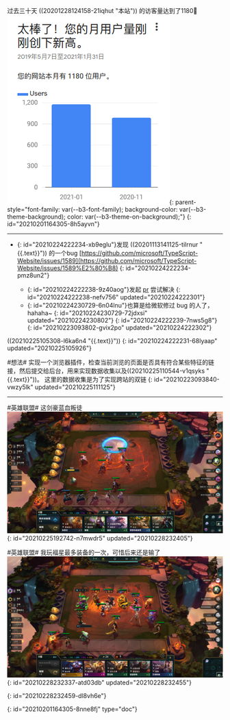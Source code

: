 过去三十天 ((20201228124158-21iqhut "本站"))  的访客量达到了1180🎉 ![image.png](assets/20210205154758-iayt2fb-image.png){: parent-style="font-family: var(--b3-font-family); background-color: var(--b3-theme-background); color: var(--b3-theme-on-background);"}
{: id="20210201164305-8h5ayvn"}

---

- {: id="20210224222234-xb9eglu"}发现 ((20201113141125-tilrnur "{{.text}}"))  的一个bug [https://github.com/microsoft/TypeScript-Website/issues/1589](https://github.com/microsoft/TypeScript-Website/issues/1589%E2%80%B8)
  {: id="20210224222234-pmz8un2"}

  - {: id="20210224222238-9z40aog"}发起 [pr](https://github.com/microsoft/TypeScript-Website/pull/1594) 尝试解决
    {: id="20210224222238-nefv756" updated="20210224222301"}
  - {: id="20210224230729-6n04lnu"}也算是给微软修过 bug 的人了， hahaha~
    {: id="20210224230729-72jdxsi" updated="20210224230802"}
  {: id="20210224222239-7nws5g8"}
{: id="20210223093802-gvix2po" updated="20210224222302"}

((20210225105308-l6ka6n4 "{{.text}}"))
{: id="20210224222231-68lyaap" updated="20210225105926"}

#想法# 实现一个浏览器插件，检查当前浏览的页面是否具有符合某些特征的链接，然后提交给后台，用来实现数据收集以及((20210225110544-v1qsyks "{{.text}}"))。
这里的数据收集是为了实现跨站的双链
{: id="20210223093840-vwzy5lk" updated="20210225111125"}

---

#英雄联盟# 这剑豪蓝血叛徒![我们中出了一个叛徒](assets/20210225192723-uawslnf-image.png)
{: id="20210225192742-n7mwdr5" updated="20210228232405"}

#英雄联盟# 我玩福星最多装备的一次，可惜后来还是输了 ![image.png](assets/20210228232416-7n8xawm-image.png)
{: id="20210228232337-atd03db" updated="20210228232455"}

{: id="20210228232459-dl8vh6e"}


{: id="20210201164305-8nne8fj" type="doc"}
